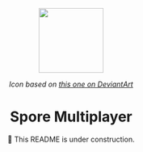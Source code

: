 <p align=center>
<img style="width:128px;" src="https://github.com/Spore-Multiplayer/Spore-Multiplayer/assets/76428041/0ea40d86-e37c-4a56-9ce4-3e5e374b63d8">
<p align=center style="font-style: italic;"><i>Icon based on <a href="https://www.deviantart.com/lopagof/art/spore-dock-icon-svg-89254792">this one on DeviantArt</i></a></p>
<h1 align=center>Spore Multiplayer</h1>
<p align=center>🔨 This README is under construction.</p>
</p>
